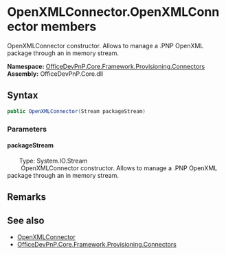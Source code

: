 # OpenXMLConnector.OpenXMLConnector members 
 OpenXMLConnector constructor. Allows to manage a .PNP OpenXML package through an in memory stream.   

**Namespace:** [OfficeDevPnP.Core.Framework.Provisioning.Connectors](OfficeDevPnP.Core.Framework.Provisioning.Connectors.md)  
**Assembly:** OfficeDevPnP.Core.dll  
## Syntax
```C#
public OpenXMLConnector(Stream packageStream)
```
### Parameters
#### packageStream  
&emsp;&emsp;Type: System.IO.Stream  
&emsp;&emsp; OpenXMLConnector constructor. Allows to manage a .PNP OpenXML package through an in memory stream.   


## Remarks
  
## See also
- [OpenXMLConnector](OfficeDevPnP.Core.Framework.Provisioning.Connectors.OpenXMLConnector.md)
- [OfficeDevPnP.Core.Framework.Provisioning.Connectors](OfficeDevPnP.Core.Framework.Provisioning.Connectors.md)
